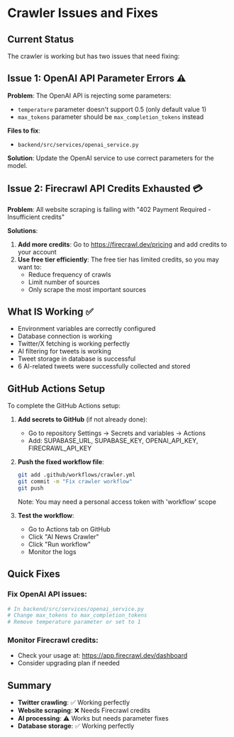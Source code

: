 # Crawler Issues and Fixes

## Current Status
The crawler is working but has two issues that need fixing:

## Issue 1: OpenAI API Parameter Errors ⚠️

**Problem**: The OpenAI API is rejecting some parameters:
- `temperature` parameter doesn't support 0.5 (only default value 1)  
- `max_tokens` parameter should be `max_completion_tokens` instead

**Files to fix**:
- `backend/src/services/openai_service.py`

**Solution**: Update the OpenAI service to use correct parameters for the model.

## Issue 2: Firecrawl API Credits Exhausted 💳

**Problem**: All website scraping is failing with "402 Payment Required - Insufficient credits"

**Solutions**:
1. **Add more credits**: Go to https://firecrawl.dev/pricing and add credits to your account
2. **Use free tier efficiently**: The free tier has limited credits, so you may want to:
   - Reduce frequency of crawls
   - Limit number of sources
   - Only scrape the most important sources

## What IS Working ✅
- Environment variables are correctly configured
- Database connection is working
- Twitter/X fetching is working perfectly
- AI filtering for tweets is working
- Tweet storage in database is successful
- 6 AI-related tweets were successfully collected and stored

## GitHub Actions Setup

To complete the GitHub Actions setup:

1. **Add secrets to GitHub** (if not already done):
   - Go to repository Settings → Secrets and variables → Actions
   - Add: SUPABASE_URL, SUPABASE_KEY, OPENAI_API_KEY, FIRECRAWL_API_KEY

2. **Push the fixed workflow file**:
   ```bash
   git add .github/workflows/crawler.yml
   git commit -m "Fix crawler workflow"
   git push
   ```
   Note: You may need a personal access token with 'workflow' scope

3. **Test the workflow**:
   - Go to Actions tab on GitHub
   - Click "AI News Crawler" 
   - Click "Run workflow"
   - Monitor the logs

## Quick Fixes

### Fix OpenAI API issues:
```python
# In backend/src/services/openai_service.py
# Change max_tokens to max_completion_tokens
# Remove temperature parameter or set to 1
```

### Monitor Firecrawl credits:
- Check your usage at: https://app.firecrawl.dev/dashboard
- Consider upgrading plan if needed

## Summary
- **Twitter crawling**: ✅ Working perfectly
- **Website scraping**: ❌ Needs Firecrawl credits
- **AI processing**: ⚠️ Works but needs parameter fixes
- **Database storage**: ✅ Working perfectly